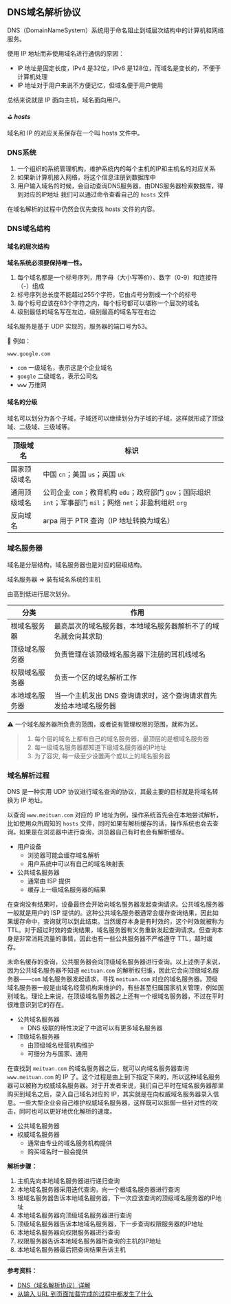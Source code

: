 ## DNS域名解析协议

DNS（DomainNameSystem）系统用于命名阻止到域层次结构中的计算机和网络服务。

使用 IP 地址而非使用域名进行通信的原因：

* IP 地址是固定长度，IPv4 是32位，IPv6 是128位，而域名是变长的，不便于计算机处理
* IP 地址对于用户来说不方便记忆，但域名便于用户使用

总结来说就是 IP 面向主机，域名面向用户。

⛳️ ***hosts***

域名和 IP 的对应关系保存在一个叫 hosts 文件中。

### DNS系统

1. 一个组织的系统管理机构，维护系统内的每个主机的IP和主机名的对应关系
2. 如果新计算机接入网络，将这个信息注册到数据库中
3. 用户输入域名的时候，会自动查询DNS服务器，由DNS服务器检索数据库，得到对应的IP地址 
   我们可以通过命令查看自己的 `hosts` 文件

在域名解析的过程中仍然会优先查找 hosts 文件的内容。

### DNS域名结构

#### 域名的层次结构

**域名系统必须要保持唯一性。**

1. 每个域名都是一个标号序列，用字母（大小写等价）、数字（0-9）和连接符（-）组成
2. 标号序列总长度不能超过255个字符，它由点号分割成一个个的标号
3. 每个标号应该在63个字符之内，每个标号都可以堪称一个层次的域名
4. 级别最低的域名写在左边，级别最高的域名写在右边

域名服务是基于 UDP 实现的，服务器的端口号为53。

🌰 例如：

`www.google.com`

* `com` 一级域名，表示这是个企业域名
* `google` 二级域名，表示公司名
* `www` 万维网

#### 域名的分级

域名可以划分为各个子域，子域还可以继续划分为子域的子域，这样就形成了顶级域、二级域、三级域等。

| 顶级域名     | 标识                                                         |
| ------------ | ------------------------------------------------------------ |
| 国家顶级域名 | 中国 `cn`；美国 `us`；英国 `uk`                              |
| 通用顶级域名 | 公司企业 `com`；教育机构 `edu`；政府部门 `gov`；国际组织 `int`；军事部门 `mil`；网络 `net`；非盈利组织 `org` |
| 反向域名     | arpa 用于 PTR 查询（IP 地址转换为域名）                      |

### 域名服务器

域名是分层结构，域名服务器也是对应的层级结构。

域名服务器 => 装有域名系统的主机

由高到低进行层次划分。

| 分类           | 作用                                                         |
| -------------- | ------------------------------------------------------------ |
| 根域名服务器   | 最高层次的域名服务器，本地域名服务器解析不了的域名就会向其求助 |
| 顶级域名服务器 | 负责管理在该顶级域名服务器下注册的耳机线域名                 |
| 权限域名服务器 | 负责一个区的域名解析工作                                     |
| 本地域名服务器 | 当一个主机发出 DNS 查询请求时，这个查询请求首先发给本地域名服务器 |

⚠️ 一个域名服务器所负责的范围，或者说有管理权限的范围，就称为区。

> 1. 每个层的域名上都有自己的域名服务器，最顶层的是根域名服务器
> 2. 每一级域名服务器都知道下级域名服务器的IP地址
> 3. 为了容灾, 每一级至少设置两个或以上的域名服务器

### 域名解析过程

DNS 是一种实用 UDP 协议进行域名查询的协议，其最主要的目标就是将域名转换为 IP 地址。

以查询 `www.meituan.com` 对应的 IP 地址为例，操作系统首先会在本地尝试解析，比如使用众所周知的 `hosts` 文件，同时如果有解析缓存的话，操作系统也会去查询。如果是在浏览器中进行查询，浏览器自己有时也会有解析缓存。

* 用户设备
  * 浏览器可能会缓存域名解析
  * 用户系统中可以有自己的域名映射表
* 公共域名服务器
  * 通常由 ISP 提供
  * 缓存上一级域名服务器的结果

在查询没有结果时，设备最终会开始向域名服务器发起查询请求。公共域名服务器一般就是用户的 ISP 提供的。这种公共域名服务器通常会缓存查询结果，因此如果缓存命中，查询就可以到此结束。当然缓存本身是有时效的，这个时效就被称为 TTL。对于超过时效的查询结果，域名服务器有义务重新发起查询请求。但查询本身是非常消耗流量的事情，因此也有一些公共服务器不严格遵守 TTL，超时缓存。

未命名缓存的查询，公共服务器会向顶级域名服务器进行查询。以上述例子来说，因为公共域名服务器不知道 `meituan.com` 的解析权归谁，因此它会向顶级域名服务器——`com` 域名服务器发起请求，寻找 `meituan.com` 对应的域名服务器。顶级域名服务器一般是由域名经营机构来维护的，有些甚至归属国家机关管理，例如国别域名。理论上来说，在顶级域名服务器之上还有一个根域名服务器，不过在平时很难意识到它的存在。

* 公共域名服务器
  * DNS 级联的特性决定了中途可以有更多域名服务器
* 顶级域名服务器
  * 由顶级域名经营机构维护
  * 可细分为与国家、通用

在查找到 `meituan.com` 的域名服务器之后，就可以向域名服务器查询 `www.meituan.com` 的 IP 了。这个过程是由上到下指定下来的，所以这种域名服务器可以被称为权威域名服务器。对于开发者来说，我们自己平时在域名服务器那里购买到域名之后，录入自己域名对应的 IP，其实就是在向权威域名服务器录入信息。一些大型企业会自己维护权威域名服务器，这样既可以抵御一些针对性的攻击，同时也可以更好地优化解析的速度。

* 公共域名服务器
* 权威域名服务器
  * 通常由专业的域名服务机构提供
  * 购买域名时一般会提供

**解析步骤：**

1. 主机先向本地域名服务器进行递归查询
2. 本地域名服务器采用迭代查询，向一个根域名服务器进行查询 
3. 根域名服务器告诉本地域名服务器，下一次应该查询的顶级域名服务器的IP地址 
4. 本地域名服务器向顶级域名服务器进行查询 
5. 顶级域名服务器告诉本地域名服务器，下一步查询权限服务器的IP地址 
6. 本地域名服务器向权限服务器进行查询 
7. 权限服务器告诉本地域名服务器所查询的主机的IP地址 
8. 本地域名服务器最后把查询结果告诉主机 



---

**参考资料：**

* [DNS（域名解析协议）详解](https://blog.csdn.net/baidu_37964071/article/details/80500825)
* [从输入 URL 到页面加载完成的过程中都发生了什么](https://www.tuicool.com/articles/V7JN32Z)
